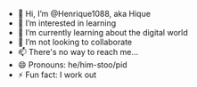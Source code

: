 - 👋 Hi, I’m @Henrique1088, aka Hique
- 👀 I’m interested in learning
- 🌱 I’m currently learning about the digital world
- 💞️ I’m not looking to collaborate
- 📫 There's no way to reach me...
- 😄 Pronouns: he/him-stoo/pid
- ⚡ Fun fact: I work out
